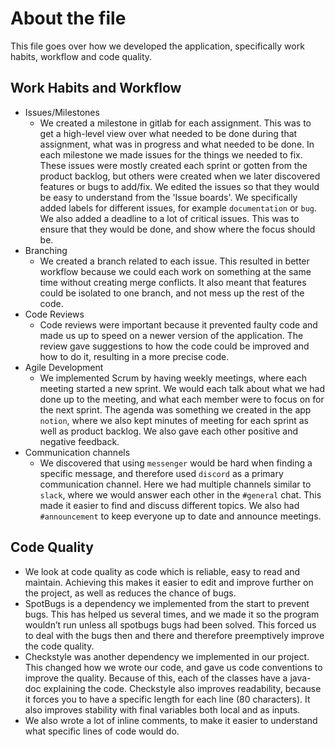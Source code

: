 # About the file

This file goes over how we developed the application, specifically work habits, workflow and code quality.

## Work Habits and Workflow

- Issues/Milestones
  - We created a milestone in gitlab for each assignment. This was to get a high-level view over what needed to be done during that assignment, what was in progress and what needed to be done. In each milestone we made issues for the things we needed to fix. These issues were mostly created each sprint or gotten from the product backlog, but others were created when we later discovered features or bugs to add/fix.
  We edited the issues so that they would be easy to understand from the 'Issue boards'. We specifically added labels for different issues, for example `documentation` or `bug`. We also added a deadline to a lot of critical issues. This was to ensure that they would be done, and show where the focus should be.
- Branching
  - We created a branch related to each issue. This resulted in better workflow because we could each work on something at the same time without creating merge conflicts. It also meant that features could be isolated to one branch, and not mess up the rest of the code.
- Code Reviews
  - Code reviews were important because it prevented faulty code and made us up to speed on a newer version of the application. The review gave suggestions to how the code could be improved and how to do it, resulting in a more precise code.
- Agile Development
  - We implemented Scrum by having weekly meetings, where each meeting started a new sprint. We would each talk about what we had done up to the meeting, and what each member were to focus on for the next sprint. The agenda was something we created in the app `notion`, where we also kept minutes of meeting for each sprint as well as product backlog. We also gave each other positive and negative feedback.
- Communication channels
  - We discovered that using `messenger` would be hard when finding a specific message, and therefore used `discord` as a primary communication channel. Here we had multiple channels similar to `slack`, where we would answer each other in the `#general` chat. This made it easier to find and discuss different topics. We also had `#announcement` to keep everyone up to date and announce meetings.
  
## Code Quality

- We look at code quality as code which is reliable, easy to read and maintain. Achieving this makes it easier to edit and improve further on the project, as well as reduces the chance of bugs.
- SpotBugs is a dependency we implemented from the start to prevent bugs. This has helped us several times, and we made it so the program wouldn’t run unless all spotbugs bugs had been solved. This forced us to deal with the bugs then and there and therefore preemptively improve the code quality.
- Checkstyle was another dependency we implemented in our project. This changed how we wrote our code, and gave us code conventions to improve the quality. Because of this, each of the classes have a java-doc explaining the code. Checkstyle also improves readability, because it forces you to have a specific length for each line (80 characters). It also improves stability with final variables both local and as inputs.
- We also wrote a lot of inline comments, to make it easier to understand what specific lines of code would do.
  
